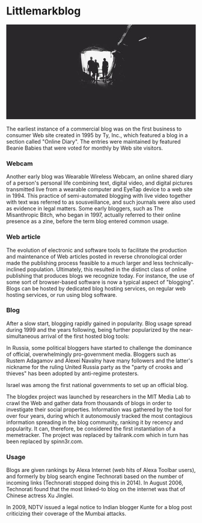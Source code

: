 # Littlemarkblog

![](../photos/stock.jpg)

The earliest instance of a commercial blog was on the first business to consumer Web site created in 1995 by Ty, Inc., which featured a blog in a section called "Online Diary".  The entries were maintained by featured Beanie Babies that were voted for monthly by Web site visitors.

### Webcam

Another early blog was Wearable Wireless Webcam, an online shared diary of a person's personal life combining text, digital video, and digital pictures transmitted live from a wearable computer and EyeTap device to a web site in 1994. This practice of semi-automated blogging with live video together with text was referred to as sousveillance, and such journals were also used as evidence in legal matters. Some early bloggers, such as The Misanthropic Bitch, who began in 1997, actually referred to their online presence as a zine, before the term blog entered common usage.

### Web article

The evolution of electronic and software tools to facilitate the production and maintenance of Web articles posted in reverse chronological order made the publishing process feasible to a much larger and less technically-inclined population. Ultimately, this resulted in the distinct class of online publishing that produces blogs we recognize today. For instance, the use of some sort of browser-based software is now a typical aspect of "blogging". Blogs can be hosted by dedicated blog hosting services, on regular web hosting services, or run using blog software.

### Blog

After a slow start, blogging rapidly gained in popularity. Blog usage spread during 1999 and the years following, being further popularized by the near-simultaneous arrival of the first hosted blog tools:

In Russia, some political bloggers have started to challenge the dominance of official, overwhelmingly pro-government media. Bloggers such as Rustem Adagamov and Alexei Navalny have many followers and the latter's nickname for the ruling United Russia party as the "party of crooks and thieves" has been adopted by anti-regime protesters.

Israel was among the first national governments to set up an official blog.

The blogdex project was launched by researchers in the MIT Media Lab to crawl the Web and gather data from thousands of blogs in order to investigate their social properties. Information was gathered by the tool for over four years, during which it autonomously tracked the most contagious information spreading in the blog community, ranking it by recency and popularity. It can, therefore, be considered the first instantiation of a memetracker. The project was replaced by tailrank.com which in turn has been replaced by spinn3r.com.

### Usage

Blogs are given rankings by Alexa Internet (web hits of Alexa Toolbar users), and formerly by blog search engine Technorati based on the number of incoming links (Technorati stopped doing this in 2014). In August 2006, Technorati found that the most linked-to blog on the internet was that of Chinese actress Xu Jinglei.

In 2009, NDTV issued a legal notice to Indian blogger Kunte for a blog post criticizing their coverage of the Mumbai attacks.
